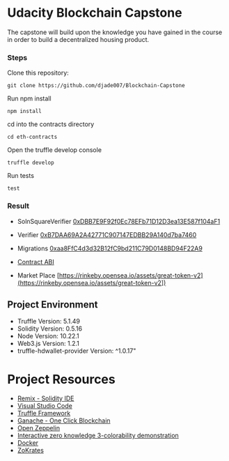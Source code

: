 # Udacity Blockchain Capstone

The capstone will build upon the knowledge you have gained in the course in order to build a decentralized housing product. 


### Steps
Clone this repository:

```
git clone https://github.com/djade007/Blockchain-Capstone
```

Run npm install
```
npm install
```

cd into the contracts directory
```
cd eth-contracts
```

Open the truffle develop console
```
truffle develop
```

Run tests
```
test
```

### Result
- SolnSquareVerifier [0xDBB7E9F92f0Ec78EFb71D12D3ea13E587f104aF1](https://rinkeby.etherscan.io/address/0xDBB7E9F92f0Ec78EFb71D12D3ea13E587f104aF1])
- Verifier [0xB7DAA69A2A42771C907147EDBB29A140d7ba7460](https://rinkeby.etherscan.io/address/0xB7DAA69A2A42771C907147EDBB29A140d7ba7460])
- Migrations [0xaa8FfC4d3d32B12fC9bd211C79D0148BD94F22A9](https://rinkeby.etherscan.io/address/0xaa8FfC4d3d32B12fC9bd211C79D0148BD94F22A9])

- [Contract ABI](https://github.com/djade007/Blockchain-Capstone/blob/master/contract-abi.json])
- Market Place [https://rinkeby.opensea.io/assets/great-token-v2](https://rinkeby.opensea.io/assets/great-token-v2])

## Project Environment

- Truffle Version: 5.1.49
- Solidity Version: 0.5.16
- Node Version: 10.22.1
- Web3.js Version: 1.2.1
- truffle-hdwallet-provider Version: ^1.0.17"

# Project Resources

* [Remix - Solidity IDE](https://remix.ethereum.org/)
* [Visual Studio Code](https://code.visualstudio.com/)
* [Truffle Framework](https://truffleframework.com/)
* [Ganache - One Click Blockchain](https://truffleframework.com/ganache)
* [Open Zeppelin ](https://openzeppelin.org/)
* [Interactive zero knowledge 3-colorability demonstration](http://web.mit.edu/~ezyang/Public/graph/svg.html)
* [Docker](https://docs.docker.com/install/)
* [ZoKrates](https://github.com/Zokrates/ZoKrates)

